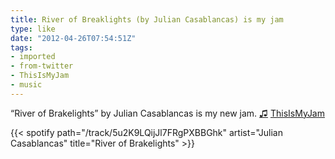```yaml
---
title: River of Breaklights (by Julian Casablancas) is my jam
type: like
date: "2012-04-26T07:54:51Z"
tags:
- imported
- from-twitter
- ThisIsMyJam
- music
---
```

“River of Brakelights” by Julian Casablancas is my new jam. [♫](https://t.thisismyjam.com/jphastings/_1cna0d5) [ThisIsMyJam](/tags/thisismyjam)

{{< spotify path="/track/5u2K9LQijJl7FRgPXBBGhk" artist="Julian Casablancas" title="River of Brakelights" >}}
